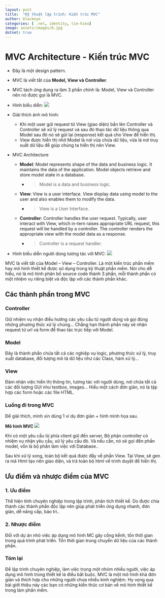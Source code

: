 ```yaml
---
layout: post
title:  "Kỹ thuật lập trình: Kiến trúc MVC"
author: blackeye
categories: [ .net, identity, tim-hieu]
image: assets/images/8.jpg
dotnet: true
---
```


# MVC Architecture - Kiến trúc MVC
- Đây là một design pattern.
- MVC là viết tắt của **Model, View và Controller**.
- MVC tách ứng dụng ra làm 3 phần chính là: Model, View và Controller nên nó được gọi là MVC.
- Hình biểu diễn:
![]({{site.baseurl}}/assets/images/dotnetcore/mvc-architecture.png)

- Giải thích ảnh mô hình:
    + Khi một user gửi request từ View (giao diện) bắn lên Controller và Controller sẽ xử lý request và sau đó thao tác dữ liệu thông qua Model sau đó nó sẽ gửi lại (response) kết quả cho View để hiển thị.
    + View được hiển thị nhờ Model là nơi vừa chứa dữ liệu, vừa là nơi truy xuất dữ liệu để giúp chúng ta hiển thị nên View.
- MVC Architecture
    + **Model**: Model represents shape of the data and business logic. It maintains the data of the application. Model objects retrieve and store model state in a database.
        * > Model is a data and business logic.
    + **View**: View is a user interface. View display data using model to the user and also enables them to modify the data.
        * > View is a User Interface.
    + **Controller**: Controller handles the user request. Typically, user interact with View, which in-tern raises appropriate URL request, this request will be handled by a controller. The controller renders the appropriate view with the model data as a response.
        * > Controller is a request handler.
    
- Hình biểu diễn người dùng tương tác với MVC:
![]({{site.baseurl}}/assets/images/dotnetcore/request-handling-in-mvc.png)

MVC là viết tắt của Model – View – Controller. Là một kiến trúc phần mềm hay mô hình thiết kế được sử dụng trong kỹ thuật phần mềm. Nói cho dễ hiểu, nó là mô hình phân bố source code thành 3 phần, mỗi thành phần có một nhiệm vụ riêng biệt và độc lập với các thành phần khác.

## Các thành phần trong MVC
### Controller
Giữ nhiệm vụ nhận điều hướng các yêu cầu từ người dùng và gọi đúng những phương thức xử lý chúng… Chẳng hạn thành phần này sẽ nhận request từ url và form để thao tác trực tiếp với Model.

### Model
Đây là thành phần chứa tất cả các nghiệp vụ logic, phương thức xử lý, truy xuất database, đối tượng mô tả dữ liệu như các Class, hàm xử lý…

### View
Đảm nhận việc hiển thị thông tin, tương tác với người dùng, nơi chứa tất cả các đối tượng GUI như textbox, images… Hiểu một cách đơn giản, nó là tập hợp các form hoặc các file HTML.

### Luồng đi trong MVC
Để giải thích, mình xin dùng 1 ví dụ đơn giản + hình minh họa sau.

**Mô hình MVC**
![]({{site.baseurl}}/assets/images/dotnetcore/mo-hinh-mvc.jpg)

Khi có một yêu cầu từ phía client gửi đến server, Bộ phận controller có nhiệm vụ nhận yêu cầu, xử lý yêu cầu đó. Và nếu cần, nó sẽ gọi đến phần model, vốn là bộ phần làm việc với Database..

Sau khi xử lý xong, toàn bộ kết quả được đẩy về phần View. Tại View, sẽ gen ra mã Html tạo nên giao diện, và trả toàn bộ html về trình duyệt để hiển thị.

## Ưu điểm và nhược điểm của MVC
### 1. Ưu điểm
Thể hiện tính chuyên nghiệp trong lập trình, phân tích thiết kế. Do được chia thành các thành phần độc lập nên giúp phát triển ứng dụng nhanh, đơn giản, dễ nâng cấp, bảo trì..

### 2. Nhược điểm
Đối với dự án nhỏ việc áp dụng mô hình MC gây cồng kềnh, tốn thời gian trong quá trình phát triển. Tốn thời gian trung chuyển dữ liệu của các thành phần.

### Tóm lại
Để lập trình chuyên nghiệp, làm việc trọng một nhóm nhiều người, việc áp dụng mô hình trong thiết kế là điều bắt buộc. MVC là một mô hình khá đơn giản và thích hợp cho những người chưa nhiều kinh nghiệm. Hy vọng qua bài giới thiệu này các bạn có những kiến thức cơ bản về mô hình thiết kế trong làm phần mềm.